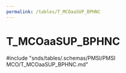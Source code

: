 ```yaml
---
permalink: /tables/T_MCOaaSUP_BPHNC
---
```

# T\_MCOaaSUP\_BPHNC
<!-- SPDX-License-Identifier: MPL-2.0 -->

<!-- ATTENTION : Ne pas supprimer ou modifier la ligne ci-dessous -->
#include "snds/tables/.schemas/PMSI/PMSI MCO/T_MCOaaSUP_BPHNC.md"
<!-- ATTENTION : Ne pas supprimer ou modifier la ligne ci-dessus -->
